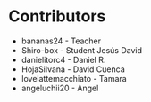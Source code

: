 Contributors
============
- bananas24          - Teacher
- Shiro-box          - Student Jesús David
- danielitorc4       - Daniel R.
- HojaSilvana        - David Cuenca
- lovelattemacchiato - Tamara
- angeluchii20       - Angel


